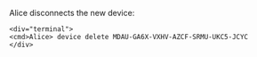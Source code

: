 
Alice disconnects the new device:


~~~~
<div="terminal">
<cmd>Alice> device delete MDAU-GA6X-VXHV-AZCF-SRMU-UKC5-JCYC
</div>
~~~~




